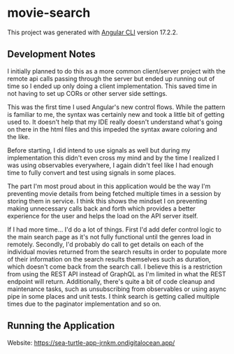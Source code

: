 # movie-search

This project was generated with [Angular CLI](https://github.com/angular/angular-cli) version 17.2.2.

## Development Notes
I initially planned to do this as a more common client/server project with the remote api calls passing through the server but ended up running out of time so I ended up only doing a client implementation. This saved time in not having to set up CORs or other server side settings.

This was the first time I used Angular's new control flows. While the pattern is familiar to me, the syntax was certainly new and took a little bit of getting used to. It doesn't help that my IDE really doesn't understand what's going on there in the html files and this impeded the syntax aware coloring and the like.

Before starting, I did intend to use signals as well but during my implementation this didn't even cross my mind and by the time I realized I was using observables everywhere, I again didn't feel like I had enough time to fully convert and test using signals in some places.

The part I'm most proud about in this application would be the way I'm preventing movie details from being fetched multiple times in a session by storing them in service. I think this shows the mindset I on preventing making unnecessary calls back and forth which provides a better experience for the user and helps the load on the API server itself.

If I had more time... I'd do a lot of things. First I'd add defer control logic to the main search page as it's not fully functional until the genres load in remotely. Secondly, I'd probably do call to get details on each of the individual movies returned from the search results in order to populate more of their information on the search results themselves such as duration, which doesn't come back from the search call. I believe this is a restriction from using the REST API instead of GraphQL as I'm limited in what the REST endpoint will return. Additionally, there's quite a bit of code cleanup and maintenance tasks, such as unsubscribing from observables or using async pipe in some places and unit tests.  I think search is getting called multiple times due to the paginator implementation and so on.

## Running the Application
Website: https://sea-turtle-app-jrnkm.ondigitalocean.app/